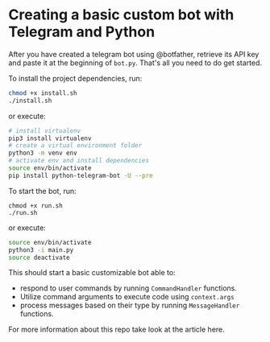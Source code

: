# Creating a basic custom bot with Telegram and Python

After you have created a telegram bot using @botfather, retrieve its API key and paste it at the beginning of `bot.py`. That's all you need to do get started.

To install the project dependencies, run: 
```bash
chmod +x install.sh
./install.sh
```
or execute:
```bash
# install virtualenv
pip3 install virtualenv
# create a virtual environment folder
python3 -m venv env
# activate env and install dependencies
source env/bin/activate
pip install python-telegram-bot -U --pre
```

To start the bot, run:
```
chmod +x run.sh
./run.sh
```
or execute:
```bash
source env/bin/activate
python3 -i main.py
source deactivate
```

This should start a basic customizable bot able to:
- respond to user commands by running `CommandHandler`  functions.
- Utilize command arguments to execute code using `context.args` 
- process messages based on their type by running `MessageHandler`  functions.

For more information about this repo take look at the article here.
